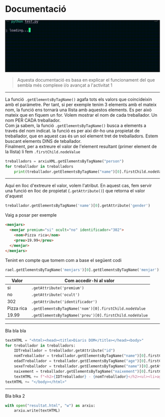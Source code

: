 # Documentació
![Hola](https://raw.githubusercontent.com/marcjaengarrido/daw/main/m4/uf2/activitat1/python.gif)
> Aquesta documentació es basa en explicar el funcionament del que sembla més complexe i/o avançat a l'activitat 1
---
La funció `.getElementsByTagName()` agafa tots els valors que coincideixin amb el parámetre. Per tant, si per exemple tenim 3 elements amb el mateix nom, la funció ens tornarà una llista amb aquestos elements.
Es per això mateix que en fiquem un for. Volem mostrar el nom de cada treballador. Un nom PER CADA treballador. 
<br>Com ja sabem, la funció `.getElementsByTagName()` busca a elements a través del nom indicat. la funció es per així dir-ho una propietat de treballador, que en aquest cas és un sol element tret de treballadors. Estem buscant elements DINS de teballador.
<br>Finalment, per a extreure el valor de l'element resultant (primer element de la llista) li fem `.firstChild.nodeValue`
```py
treballadors = arxiuXML.getElementsByTagName("person")
for treballador in treballadors
    print(treballador.getElementsByTagName("name")[0].firstChild.nodeValue)
```
---
Aquí en lloc d'extreure el valor, volem l'atribut. En aquest cas, fem servir una funció en lloc de propietat (`.getAttribute()`) que retorna el valor d'aquest
```py
treballador.getElementsByTagName('name')[0].getAttribute('gender')
```
Vaig a posar per exemple
```html
<menjars>
  <menjar premium="si" ocult="no" identificador="302">
    <nom>Pizza rica</nom>
    <preu>19.99</preu>
  </menjar>
</menjars>
```
Tenint en compte que tomem com a base el següent codi
```py
rael.getElementsByTagName('menjars')[0].getElementsByTagName('menjar')[0]
```
| Valor | Com accedir-hi al valor |
| ----------------------- | ----------------------- |
|si| `.getAttribute('premium')` |
|no| `.getAttribute('ocult')` |
|302| `.getAttribute('identificador')` |
|Pizza rica| `.getElementsByTagName('nom')[0].firstChild.nodeValue` |
|19.99| `.getElementsByTagName('preu')[0].firstChild.nodeValue` |

---
Bla bla bla
```py
textHTML = "<html><head><title>Diaris DOM</title></head><body>"
for treballador in treballadors:
    IDTreballador = treballador.getAttribute("id")
    nomTreballador = treballador.getElementsByTagName("name")[0].firstChild.nodeValue
    edadTreballador = treballador.getElementsByTagName("age")[0].firstChild.nodeValue
    sexeTreballador = treballador.getElementsByTagName("name")[0].getAttribute("gender")
    naixement = treballador.getElementsByTagName("naixement")[0].firstChild.nodeValue
    textHTML += f"<h2>{IDTreballador} - {nomTreballador}</h2><ul><li>age - {edadTreballador}</li><li>sex - {sexeTreballador}</li><li>naixement - {naixement}</li></ul>"
textHTML += "</body></html>"
```
---
Bla blka 2
```py
with open("resultat.html", "w") as arxiu:
    arxiu.write(textHTML)
```
